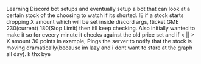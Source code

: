 Learning Discord bot setups and eventually setup a bot that can look at a certain stock of the choosing to watch if its shorted. IE if a stock starts dropping X amount which will be set inside discord args, !ticket GME 230(current) 180(Stop Limit) then itll keep checking. Also initially wanted to make it so for eveery minute it checks against the old price set and if < || > X amount 30 points in example, Pings the server to notify that the stock is moving dramatically(because im lazy and i dont want to stare at the graph all day). k thx bye